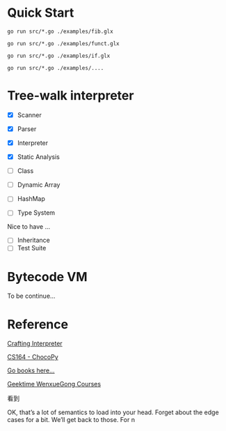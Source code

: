 # Quick Start

`go run src/*.go ./examples/fib.glx`

`go run src/*.go ./examples/funct.glx`

`go run src/*.go ./examples/if.glx`

`go run src/*.go ./examples/....`

# Tree-walk interpreter

- [x] Scanner
- [x] Parser
- [x] Interpreter
- [x] Static Analysis
- [ ] Class
- [ ] Dynamic Array
- [ ] HashMap
- [ ] Type System


Nice to have ...
- [ ] Inheritance
- [ ] Test Suite
# Bytecode VM

To be continue...



# Reference

[Crafting Interpreter](https://craftinginterpreters.com/contents.html)

[CS164 - ChocoPy](https://inst.eecs.berkeley.edu/~cs164/fa20/)

[Go books here...]()

[Geektime WenxueGong Courses]()


看到

OK, that’s a lot of semantics to load into your head. Forget about the edge cases for a bit. We’ll get back to those. For n